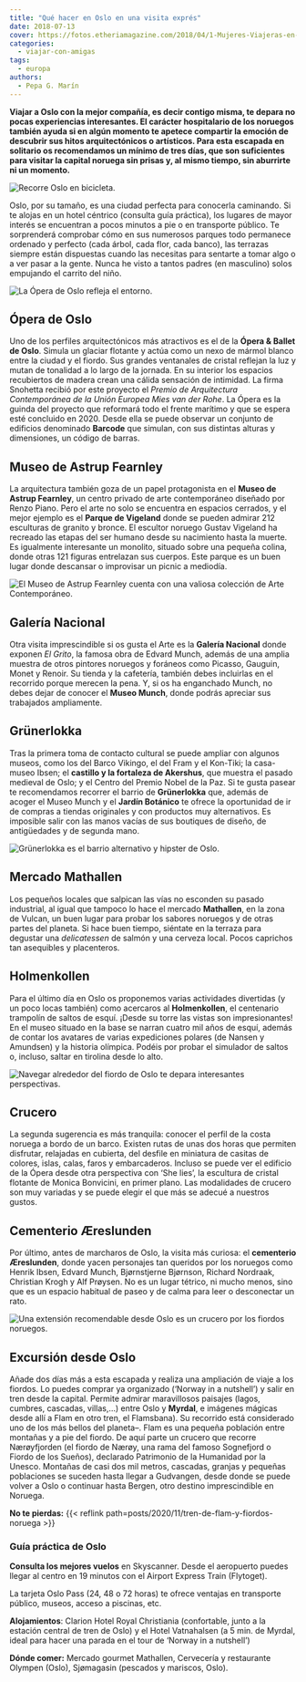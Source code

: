 ```yaml
---
title: "Qué hacer en Oslo en una visita exprés"
date: 2018-07-13
cover: https://fotos.etheriamagazine.com/2018/04/1-Mujeres-Viajeras-en-Oslo-e1566888890200.jpg
categories: 
  - viajar-con-amigas
tags: 
  - europa
authors: 
  - Pepa G. Marín
---
```


**Viajar a Oslo con la mejor compañía, es decir contigo misma, te depara no pocas 
experiencias interesantes. El carácter hospitalario de los noruegos también ayuda si en 
algún momento te apetece compartir la emoción de descubrir sus hitos arquitectónicos o 
artísticos. Para esta escapada en solitario os recomendamos un mínimo de tres días, que 
son suficientes para visitar la capital noruega sin prisas y, al mismo tiempo, sin 
aburrirte ni un momento.** 

![Recorre Oslo en bicicleta.](https://fotos.etheriamagazine.com/2018/04/6-Etheria-Mujeres-Viajeras-en-Oslo.jpg "Recorre Oslo en bicicleta.")

Oslo, por su tamaño, es una ciudad perfecta para conocerla caminando. Si te alojas en un 
hotel céntrico (consulta guía práctica), los lugares de mayor interés se encuentran a 
pocos minutos a pie o en transporte público. Te sorprenderá comprobar cómo en sus 
numerosos parques todo permanece ordenado y perfecto (cada árbol, cada flor, cada 
banco), las terrazas siempre están dispuestas cuando las necesitas para sentarte a tomar 
algo o a ver pasar a la gente. Nunca he visto a tantos padres (en masculino) solos 
empujando el carrito del niño. 

![La Ópera de Oslo refleja el entorno.](https://fotos.etheriamagazine.com/2018/04/1-Mujeres-Viajeras-en-Oslo.jpg "La Ópera de Oslo refleja el entorno.")

## Ópera de Oslo

Uno de los perfiles arquitectónicos más atractivos es el de la **Ópera & Ballet de 
Oslo**. Simula un glaciar flotante y actúa como un nexo de mármol blanco entre la ciudad 
y el fiordo. Sus grandes ventanales de cristal reflejan la luz y mutan de tonalidad a lo 
largo de la jornada. En su interior los espacios recubiertos de madera crean una cálida 
sensación de intimidad. La firma Snohetta recibió por este proyecto el _Premio de 
Arquitectura Contemporánea de la Unión Europea Mies van der Rohe_. La Ópera es la guinda 
del proyecto que reformará todo el frente marítimo y que se espera esté concluido en 
2020. Desde ella se puede observar un conjunto de edificios denominado **Barcode** que 
simulan, con sus distintas alturas y dimensiones, un código de barras. 

## Museo de Astrup Fearnley

La arquitectura también goza de un papel protagonista en el **Museo de Astrup 
Fearnley**, un centro privado de arte contemporáneo diseñado por Renzo Piano. Pero el 
arte no solo se encuentra en espacios cerrados, y el mejor ejemplo es el **Parque de 
Vigeland** donde se pueden admirar 212 esculturas de granito y bronce. El escultor 
noruego Gustav Vigeland ha recreado las etapas del ser humano desde su nacimiento hasta 
la muerte. Es igualmente interesante un monolito, situado sobre una pequeña colina, 
donde otras 121 figuras entrelazan sus cuerpos. Este parque es un buen lugar donde 
descansar o improvisar un picnic a mediodía. 

![El Museo de Astrup Fearnley cuenta con una valiosa colección de Arte Contemporáneo.](https://fotos.etheriamagazine.com/2018/04/3-Mujeres-Viajeras-en-Oslo-Museo-Astreed.jpg "El Museo de Astrup Fearnley cuenta con una valiosa colección de Arte Contemporáneo.")

## Galería Nacional

Otra visita imprescindible si os gusta el Arte es la **Galería Nacional** donde exponen 
_El Grito_, la famosa obra de Edvard Munch, además de una amplia muestra de otros 
pintores noruegos y foráneos como Picasso, Gauguin, Monet y Renoir. Su tienda y la 
cafetería, también debes incluirlas en el recorrido porque merecen la pena. Y, si os ha 
enganchado Munch, no debes dejar de conocer el **Museo Munch**, donde podrás apreciar 
sus trabajados ampliamente. 

## Grünerlokka

Tras la primera toma de contacto cultural se puede ampliar con algunos museos, como los 
del Barco Vikingo, el del Fram y el Kon-Tiki; la casa- museo Ibsen; el **castillo y la 
fortaleza de Akershus**, que muestra el pasado medieval de Oslo; y el Centro del Premio 
Nobel de la Paz. Si te gusta pasear te recomendamos recorrer el barrio de 
**Grünerlokka** que, además de acoger el Museo Munch y el **Jardín Botánico** te ofrece 
la oportunidad de ir de compras a tiendas originales y con productos muy alternativos. 
Es imposible salir con las manos vacías de sus boutiques de diseño, de antigüedades y de 
segunda mano. 

![Grünerlokka es el barrio alternativo y hipster de Oslo.](https://fotos.etheriamagazine.com/2018/04/7-Etheria-Mujeres-Viajeras-en-Oslo.jpg "Grünerlokka es el barrio alternativo y hipster de Oslo.")

## Mercado Mathallen

Los pequeños locales que salpican las vías no esconden su pasado industrial, al igual 
que tampoco lo hace el mercado **Mathallen**, en la zona de Vulcan, un buen lugar para 
probar los sabores noruegos y de otras partes del planeta. Si hace buen tiempo, siéntate 
en la terraza para degustar una _delicatessen_ de salmón y una cerveza local. Pocos 
caprichos tan asequibles y placenteros. 

## Holmenkollen

Para el último día en Oslo os proponemos varias actividades divertidas (y un poco locas 
también) como acercaros al **Holmenkollen**, el centenario trampolín de saltos de esquí. 
¡Desde su torre las vistas son impresionantes! En el museo situado en la base se narran 
cuatro mil años de esquí, además de contar los avatares de varias expediciones polares 
(de Nansen y Amundsen) y la historia olímpica. Podéis por probar el simulador de saltos 
o, incluso, saltar en tirolina desde lo alto. 

![Navegar alrededor del fiordo de Oslo te depara interesantes perspectivas.](https://fotos.etheriamagazine.com/2018/04/9-Etheria-Mujeres-Viajeras-Crucero-en-Oslo.jpg "Navegar alrededor del fiordo de Oslo te depara interesantes perspectivas.")

## Crucero

La segunda sugerencia es más tranquila: conocer el perfil de la costa noruega a bordo de 
un barco. Existen rutas de unas dos horas que permiten disfrutar, relajadas en cubierta, 
del desfile en miniatura de casitas de colores, islas, calas, faros y embarcaderos. 
Incluso se puede ver el edificio de la Ópera desde otra perspectiva con ‘She lies’, la 
escultura de cristal flotante de Monica Bonvicini, en primer plano. Las modalidades de 
crucero son muy variadas y se puede elegir el que más se adecué a nuestros gustos. 

## Cementerio Æreslunden

Por último, antes de marcharos de Oslo, la visita más curiosa: el **cementerio 
Æreslunden**, donde yacen personajes tan queridos por los noruegos como Henrik Ibsen, 
Edvard Munch, Bjørnstjerne Bjørnson, Richard Nordraak, Christian Krogh y Alf Prøysen. No 
es un lugar tétrico, ni mucho menos, sino que es un espacio habitual de paseo y de calma 
para leer o desconectar un rato. 

![Una extensión recomendable desde Oslo es un crucero por los fiordos noruegos.](https://fotos.etheriamagazine.com/2018/04/14-Etheria-Mujeres-Viajeras-en-Fiordos-Noruega.jpg "Una extensión recomendable desde Oslo es un crucero por los fiordos noruegos.")

## Excursión desde Oslo

Añade dos días más a esta escapada y realiza una ampliación de viaje a los fiordos. Lo 
puedes comprar ya organizado (‘Norway in a nutshell’) y salir en tren desde la capital. 
Permite admirar maravillosos paisajes (lagos, cumbres, cascadas, villas,…) entre Oslo y 
**Myrdal**, e imágenes mágicas desde allí a Flam en otro tren, el Flamsbana). Su 
recorrido está considerado uno de los más bellos del planeta–. Flam es una pequeña 
población entre montañas y a pie del fiordo. De aquí parte un crucero que recorre 
Nærøyfjorden (el fiordo de Nærøy, una rama del famoso Sognefjord o Fiordo de los 
Sueños), declarado Patrimonio de la Humanidad por la Unesco. Montañas de casi dos mil 
metros, cascadas, granjas y pequeñas poblaciones se suceden hasta llegar a Gudvangen, 
desde donde se puede volver a Oslo o continuar hasta Bergen, otro destino imprescindible 
en Noruega. 

**No te pierdas:** {{< reflink path=posts/2020/11/tren-de-flam-y-fiordos-noruega >}} 

### Guía práctica de Oslo

**Consulta los mejores vuelos** en Skyscanner. Desde el aeropuerto puedes llegar al 
centro en 19 minutos con el Airport Express Train (Flytoget). 

La tarjeta Oslo Pass (24, 48 o 72 horas) te ofrece ventajas en transporte público, 
museos, acceso a piscinas, etc. 

**Alojamientos**: Clarion Hotel Royal Christiania (confortable, junto a la estación 
central de tren de Oslo) y el Hotel Vatnahalsen (a 5 min. de Myrdal, ideal para hacer 
una parada en el tour de ‘Norway in a nutshell’) 

**Dónde comer:** Mercado gourmet Mathallen, Cervecería y restaurante Olympen (Oslo), 
Sjømagasin (pescados y mariscos, Oslo).
